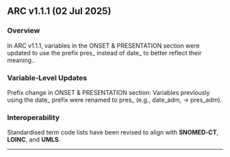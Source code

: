 ## ARC v1.1.1 (02 Jul 2025)

### Overview
In ARC v1.1.1, variables in the ONSET & PRESENTATION section were updated to use the prefix pres_ instead of date_ to better reflect their meaning..

### Variable‑Level Updates
Prefix change in ONSET & PRESENTATION section: Variables previously using the date_ prefix were renamed to pres_ (e.g., date_adm, → pres_adm).

### Interoperability
Standardised term code lists have been revised to align with **SNOMED‑CT**, **LOINC**, and **UMLS**.

---
